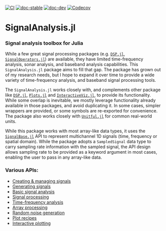 [![CI](https://github.com/org-arl/SignalAnalysis.jl/workflows/CI/badge.svg)](https://github.com/org-arl/SignalAnalysis.jl/actions)
[![doc-stable](https://img.shields.io/badge/docs-stable-blue.svg)](https://org-arl.github.io/SignalAnalysis.jl/stable)
[![doc-dev](https://img.shields.io/badge/docs-latest-blue.svg)](https://org-arl.github.io/SignalAnalysis.jl/dev)
[![Codecov](https://codecov.io/gh/org-arl/SignalAnalysis.jl/branch/master/graph/badge.svg)](https://codecov.io/gh/org-arl/SignalAnalysis.jl)

# SignalAnalysis.jl
### Signal analysis toolbox for Julia

While a few great signal processing packages (e.g. [`DSP.jl`](https://github.com/JuliaDSP/DSP.jl), [`SignalOperators.jl`](https://github.com/haberdashPI/SignalOperators.jl)) are available, they have limited time-frequency analysis, sonar analysis, and baseband analysis capabilities. This `SignalAnalysis.jl` package aims to fill that gap. The package has grown out of my research needs, but I hope to expand it over time to provide a wide variety of time-frequency analysis, and baseband signal processing tools.

The `SignalAnalysis.jl` works closely with, and complements other package like [`DSP.jl`](https://github.com/JuliaDSP/DSP.jl), [`Plots.jl`](https://github.com/JuliaPlots/Plots.jl) and [`InteractiveViz.jl`](https://github.com/org-arl/InteractiveViz.jl), to provide its functionality. While some overlap is inevitable, we mostly leverage functionality already available in those packages, and avoid duplicating it. In some cases, simpler wrappers are provided, or some symbols are re-exported for convenience. The package also works closely with [`Unitful.jl`](https://github.com/PainterQubits/Unitful.jl) for common real-world units.

While this package works with most array-like data types, it uses the [`SignalBase.jl`](https://github.com/haberdashPI/SignalBase.jl) API to represent multichannel 1D signals (time, frequency or spatial domain). While the package adopts a `SampledSignal` data type to carry sampling rate information with the sampled signal, the API design allows sampling rate to be provided as a keyword argument in most cases, enabling the user to pass in any array-like data.

### Various APIs:
- [Creating & managing signals](https://org-arl.github.io/SignalAnalysis.jl/dev/signals.html)
- [Generating signals](https://org-arl.github.io/SignalAnalysis.jl/dev/generate.html)
- [Basic signal analysis](https://org-arl.github.io/SignalAnalysis.jl/dev/basic.html)
- [Signal processing](https://org-arl.github.io/SignalAnalysis.jl/dev/dsp.html)
- [Time-frequency analysis](https://org-arl.github.io/SignalAnalysis.jl/dev/tfa.html)
- [Array processing](https://org-arl.github.io/SignalAnalysis.jl/dev/array.html)
- [Random noise generation](https://org-arl.github.io/SignalAnalysis.jl/dev/random.html)
- [Plot recipes](https://org-arl.github.io/SignalAnalysis.jl/dev/plot.html)
- [Interactive plotting](https://org-arl.github.io/SignalAnalysis.jl/dev/iplot.html)
